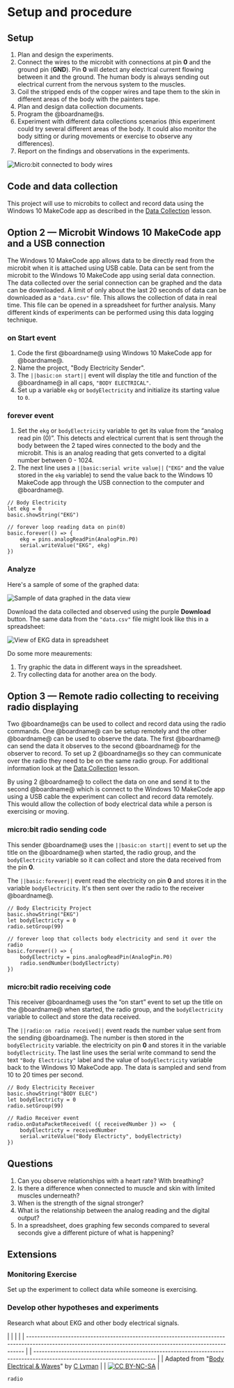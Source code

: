 # Setup and procedure

## Setup

1. Plan and design the experiments.
2. Connect the wires to the microbit with connections at pin **0** and the ground pin (**GND**). Pin **0** will detect any electrical current flowing between it and the ground. The human body is always sending out electrical current from the nervous system to the muscles.
3. Coil the stripped ends of the copper wires and tape them to the skin in different areas of the body with the painters tape.
4. Plan and design data collection documents.
5. Program the @boardname@s.
6. Experiment with different data collections scenarios (this experiment could try several different areas of the body. It could also monitor the body sitting or during movements or exercise to observe any differences).
7. Report on the findings and observations in the experiments.

![Micro:bit connected to body wires](/static/courses/ucp-science/body-electrical/body-wires-connect.jpg)

## Code and data collection

This project will use to microbits to collect and record data using the Windows 10 MakeCode app as described in the [Data Collection](/courses/ucp-science/data-collection/setup-procedure) lesson.

## Option 2 — Microbit Windows 10 MakeCode app and a USB connection

The Windows 10 MakeCode app allows data to be directly read from the microbit when it is attached using USB cable. Data can be sent from the microbit to the Windows 10 MakeCode app using serial data connection. The data collected over the serial connection can be graphed and the data can be downloaded. A limit of only about the last 20 seconds of data can be downloaded as a `"data.csv"` file. This allows the collection of data in real time. This file can be opened in a spreadsheet for further analysis. Many different kinds of experiments can be performed using this data logging technique.

### on Start event

1. Code the first @boardname@ using Windows 10 MakeCode app for @boardname@.
2. Name the project, "Body Electricity Sender".
3. The `||basic:on start||` event will display the title and function of the @boardname@ in all caps, `"BODY ELECTRICAL"`.
4. Set up a variable `ekg` or `bodyElectricity` and initialize its starting value to `0`.

### forever event

1. Set the `ekg` or `bodyElectricity` variable to get its value from the “analog read pin (0)”. This detects and electrical current that is sent through the body between the 2 taped wires connected to the body and the microbit. This is an analog reading that gets converted to a digital number between 0 - 1024.
2. The next line uses a `||basic:serial write value||` (`"EKG"` and the value stored in the `ekg` variable) to send the value back to the Windows 10 MakeCode app through the USB connection to the computer and @boardname@.

```blocks
// Body Electricity
let ekg = 0
basic.showString("EKG")

// forever loop reading data on pin(0)
basic.forever(() => {
    ekg = pins.analogReadPin(AnalogPin.P0)
    serial.writeValue("EKG", ekg)
})
```

### Analyze

Here's a sample of some of the graphed data:

![Sample of data graphed in the data view](/static/courses/ucp-science/body-electrical/sample-graph.jpg)

Download the data collected and observed using the purple **Download** button. The same data from the `"data.csv"` file might look like this in a spreadsheet:

![View of EKG data in spreadsheet](/static/courses/ucp-science/body-electrical/spreadsheet-view.jpg)

Do some more meaurements:

1. Try graphic the data in different ways in the spreadsheet.
2. Try collecting data for another area on the body.

## Option 3 — Remote radio collecting to receiving radio displaying

Two @boardname@s can be used to collect and record data using the radio commands. One @boardname@ can be setup remotely and the other @boardname@ can be used to observe the data. The first @boardname@ can send the data it observes to the second @boardname@ for the observer to record. To set up 2 @boardname@s so they can communicate over the radio they need to be on the same radio group. For additional information look at the [Data Collection](/courses/ucp-science/data-collection/setup-procedure) lesson.

By using 2 @boardname@ to collect the data on one and send it to the second @boardname@ which is connect to the Windows 10 MakeCode app using a USB cable the experiment can collect and record data remotely. This would allow the collection of body electrical data while a person is exercising or moving.

### micro:bit radio sending code

This sender @boardname@ uses the `||basic:on start||` event to set up the title on the @boardname@ when started, the radio group, and the `bodyElectricity` variable so it can collect and store the data received from the pin **0**.

The `||basic:forever||` event read the electricity on pin **0** and stores it in the variable `bodyElectricity`. It's then sent over the radio to the receiver @boardname@.

```blocks
// Body Electricity Project
basic.showString("EKG")
let bodyElectricty = 0
radio.setGroup(99)

// forever loop that collects body electricity and send it over the radio
basic.forever(() => {
    bodyElectricty = pins.analogReadPin(AnalogPin.P0)
    radio.sendNumber(bodyElectricty)
})
```

### micro:bit radio receiving code

This receiver @boardname@ uses the “on start” event to set up the title on the @boardname@ when started, the radio group, and the `bodyElectricity` variable to collect and store the data received.

The `||radio:on radio received||` event reads the number value sent from the sending @boardname@. The number is then stored in the `bodyElectricity` variable. the electricity on pin **0** and stores it in the variable `bodyElectricity`. The last line uses the serial write command to send the text `"Body Electricity"` label and the value of `bodyElectricity` variable back to the Windows 10 MakeCode app. The data is sampled and send from 10 to 20 times per second.

```blocks
// Body Electricity Receiver
basic.showString("BODY ELEC")
let bodyElectricty = 0
radio.setGroup(99)

// Radio Receiver event
radio.onDataPacketReceived( ({ receivedNumber }) =>  {
    bodyElectricty = receivedNumber
    serial.writeValue("Body Electricty", bodyElectricty)
})
```

## Questions

1. Can you observe relationships with a heart rate? With breathing? 
2. Is there a difference when connected to muscle and skin with limited muscles underneath?
3. When is the strength of the signal stronger?
4. What is the relationship between the analog reading and the digital output?
5. In a spreadsheet, does graphing few seconds compared to several seconds give a different picture of what is happening?

## Extensions

### Monitoring Exercise

Set up the experiment to collect data while someone is exercising.

### Develop other hypotheses and experiments

Research what about EKG and other body electrical signals.

  


|                                                                                                                                                             |  |                                                                                                                           |
| ----------------------------------------------------------------------------------------------------------------------------------------------------------- |  | ------------------------------------------------------------------------------------------------------------------------- |
| Adapted from "[Body Electrical & Waves](https://drive.google.com/open?id=1KofuOt0v1lmQhQyJux1XWDVoCDeslcjDFysjStFmo1w)" by [C Lyman](http://utahcoding.org) |  | [![CC BY-NC-SA](https://licensebuttons.net/l/by-nc-sa/4.0/80x15.png)](https://creativecommons.org/licenses/by-nc-sa/4.0/) |

```package
radio
```